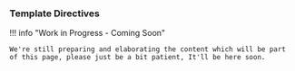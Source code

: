 ### Template Directives
!!! info "Work in Progress - Coming Soon"

    We're still preparing and elaborating the content which will be part of this page, please just be a bit patient, It'll be here soon.

<br/>